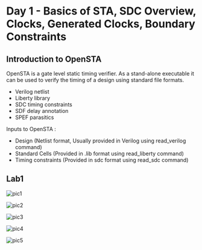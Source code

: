 # Day 1 - Basics of STA, SDC Overview, Clocks, Generated Clocks, Boundary Constraints

## Introduction to OpenSTA

OpenSTA is a gate level static timing verifier. As a stand-alone executable it can be used to verify the timing of a design using standard file formats. <br />
- Verilog netlist
- Liberty library
- SDC timing constraints
- SDF delay annotation
- SPEF parasitics

Inputs to OpenSTA : <br />
- Design (Netlist format, Usually provided in Verilog using read_verilog command)
- Standard Cells (Provided in .lib format using read_liberty command)
- Timing constraints (Provided in sdc format using read_sdc command)

## Lab1

![pic1](https://user-images.githubusercontent.com/48850794/220630845-cbdedbef-413a-42e2-8ec4-b193da040a1a.png)

![pic2](https://user-images.githubusercontent.com/48850794/220631132-ca1d613a-1fd7-4c94-8bb5-2dff0f1ad741.png)

![pic3](https://user-images.githubusercontent.com/48850794/220631262-d6c7e377-73f1-483c-917b-46c33c2ab134.png)

![pic4](https://user-images.githubusercontent.com/48850794/220631382-dac02627-2daa-4ec9-b3a3-0a4948c97d2a.png)

![pic5](https://user-images.githubusercontent.com/48850794/220631685-6aabf2d3-f1e8-4a19-be5b-55006bb82171.png)
